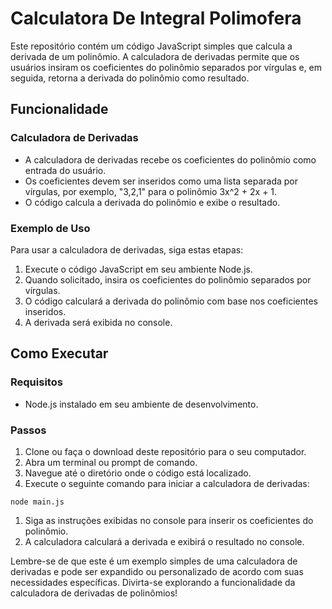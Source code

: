 # Calculatora De Integral Polimofera

Este repositório contém um código JavaScript simples que calcula a derivada de um polinômio. A calculadora de derivadas permite que os usuários insiram os coeficientes do polinômio separados por vírgulas e, em seguida, retorna a derivada do polinômio como resultado.

## Funcionalidade
### Calculadora de Derivadas
- A calculadora de derivadas recebe os coeficientes do polinômio como entrada do usuário.
- Os coeficientes devem ser inseridos como uma lista separada por vírgulas, por exemplo, "3,2,1" para o polinômio 3x^2 + 2x + 1.
- O código calcula a derivada do polinômio e exibe o resultado.
### Exemplo de Uso
Para usar a calculadora de derivadas, siga estas etapas:

1. Execute o código JavaScript em seu ambiente Node.js.
2. Quando solicitado, insira os coeficientes do polinômio separados por vírgulas.
3. O código calculará a derivada do polinômio com base nos coeficientes inseridos.
4. A derivada será exibida no console.
## Como Executar
### Requisitos
- Node.js instalado em seu ambiente de desenvolvimento.
### Passos
1. Clone ou faça o download deste repositório para o seu computador.
2. Abra um terminal ou prompt de comando.
3. Navegue até o diretório onde o código está localizado.
4. Execute o seguinte comando para iniciar a calculadora de derivadas:
```
node main.js
```
1. Siga as instruções exibidas no console para inserir os coeficientes do polinômio.
2. A calculadora calculará a derivada e exibirá o resultado no console.
<p>
  Lembre-se de que este é um exemplo simples de uma calculadora de derivadas e pode ser expandido ou personalizado de acordo com suas necessidades específicas. Divirta-se explorando a funcionalidade da calculadora de derivadas de polinômios!
</p>
